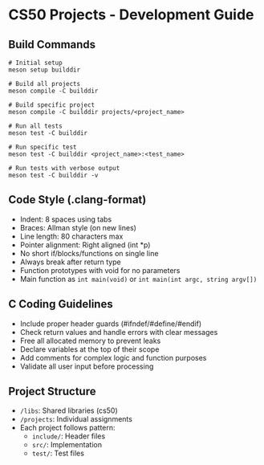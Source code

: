 # CS50 Projects - Development Guide

## Build Commands
```
# Initial setup
meson setup builddir

# Build all projects
meson compile -C builddir

# Build specific project
meson compile -C builddir projects/<project_name>

# Run all tests
meson test -C builddir

# Run specific test
meson test -C builddir <project_name>:<test_name>

# Run tests with verbose output
meson test -C builddir -v
```

## Code Style (.clang-format)
- Indent: 8 spaces using tabs
- Braces: Allman style (on new lines)
- Line length: 80 characters max
- Pointer alignment: Right aligned (int *p)
- No short if/blocks/functions on single line
- Always break after return type
- Function prototypes with void for no parameters
- Main function as `int main(void)` or `int main(int argc, string argv[])`

## C Coding Guidelines
- Include proper header guards (#ifndef/#define/#endif)
- Check return values and handle errors with clear messages
- Free all allocated memory to prevent leaks
- Declare variables at the top of their scope
- Add comments for complex logic and function purposes
- Validate all user input before processing

## Project Structure
- `/libs`: Shared libraries (cs50)
- `/projects`: Individual assignments
- Each project follows pattern:
  - `include/`: Header files
  - `src/`: Implementation
  - `test/`: Test files
